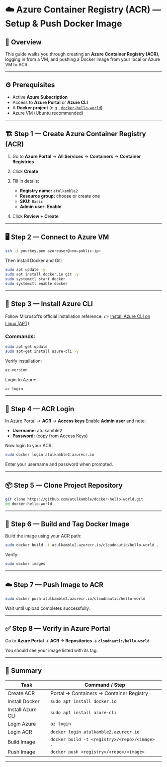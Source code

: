 # ☁️ Azure Container Registry (ACR) — Setup & Push Docker Image

## 🧭 Overview

This guide walks you through creating an **Azure Container Registry (ACR)**, logging in from a VM, and pushing a Docker image from your local or Azure VM to ACR.

---

## ⚙️ Prerequisites

* Active **Azure Subscription**
* Access to **Azure Portal** or **Azure CLI**
* A **Docker project** (e.g., [`docker-hello-world`](https://github.com/atulkamble/docker-hello-world))
* Azure VM (Ubuntu recommended)

---

## 🏗️ Step 1 — Create Azure Container Registry (ACR)

1. Go to **Azure Portal** → **All Services** → **Containers** → **Container Registries**
2. Click **Create**
3. Fill in details:

   * **Registry name:** `atulkamble2`
   * **Resource group:** choose or create one
   * **SKU:** `Basic`
   * **Admin user:** **Enable**
4. Click **Review + Create**

---

## 🖥️ Step 2 — Connect to Azure VM

```bash
ssh -i yourkey.pem azureuser@<vm-public-ip>
```

Then install Docker and Git:

```bash
sudo apt update -y
sudo apt install docker.io git -y
sudo systemctl start docker
sudo systemctl enable docker
```

---

## 🧰 Step 3 — Install Azure CLI

Follow Microsoft’s official installation reference:
👉 [Install Azure CLI on Linux (APT)](https://learn.microsoft.com/en-us/cli/azure/install-azure-cli-linux?view=azure-cli-latest&pivots=apt)

### Commands:

```bash
sudo apt-get update
sudo apt-get install azure-cli -y
```

Verify installation:

```bash
az version
```

Login to Azure:

```bash
az login
```

---

## 🔑 Step 4 — ACR Login

In Azure Portal → **ACR** → **Access keys**
Enable **Admin user** and note:

* **Username:** atulkamble2
* **Password:** (copy from Access Keys)

Now login to your ACR:

```bash
sudo docker login atulkamble2.azurecr.io
```

Enter your username and password when prompted.

---

## 📦 Step 5 — Clone Project Repository

```bash
git clone https://github.com/atulkamble/docker-hello-world.git
cd docker-hello-world
```

---

## 🧱 Step 6 — Build and Tag Docker Image

Build the image using your ACR path:

```bash
sudo docker build -t atulkamble2.azurecr.io/cloudnautic/hello-world .
```

Verify:

```bash
sudo docker images
```

---

## ☁️ Step 7 — Push Image to ACR

```bash
sudo docker push atulkamble2.azurecr.io/cloudnautic/hello-world
```

Wait until upload completes successfully.

---

## ✅ Step 8 — Verify in Azure Portal

Go to
**Azure Portal → ACR → Repositories → `cloudnautic/hello-world`**

You should see your image listed with its tag.

---

## 🧾 Summary

| Task              | Command / Step                                |
| ----------------- | --------------------------------------------- |
| Create ACR        | Portal → Containers → Container Registry      |
| Install Docker    | `sudo apt install docker.io`                  |
| Install Azure CLI | `sudo apt install azure-cli`                  |
| Login Azure       | `az login`                                    |
| Login ACR         | `docker login atulkamble2.azurecr.io`         |
| Build Image       | `docker build -t <registry>/<repo>/<image> .` |
| Push Image        | `docker push <registry>/<repo>/<image>`       |

---
